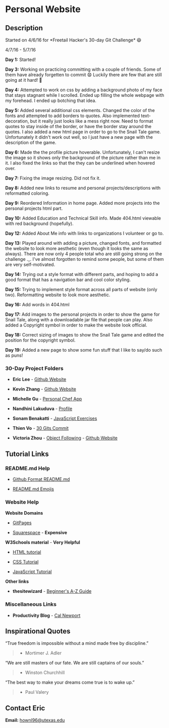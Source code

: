 # Personal Website
## Description
Started on 4/6/16 for \*Freetail Hacker's 30-day Git Challenge\* :smile:

4/7/16 - 5/7/16

**Day 1:** Started!

**Day 3:** Working on practicing committing with a couple of friends. Some of them have already forgetten to commit :anguished: Luckily there are few that are still going at it hard! :grimacing:

**Day 4:** Attempted to work on css by adding a background photo of my face that stays stagnant while I scrolled. Ended up filling the whole webpage with my forehead. I ended up botching that idea.

**Day 5:** Added several additional css elements. Changed the color of the fonts and attempted to add borders to quotes. Also implemented text-decoration, but it really just looks like a mess right now. Need to format quotes to stay inside of the border, or have the border stay around the quotes. I also added a new html page in order to go to the Snail Tale game. Unfortunately it didn't work out well, so I just have a new page with the description of the game.

**Day 6:** Made the the profile picture hoverable. Unfortunately, I can't resize the image so it shows only the background of the picture rather than me in it. I also fixed the links so that the they can be underlined when hovered over.

**Day 7:** Fixing the image resizing. Did not fix it.

**Day 8:** Added new links to resume and personal projects/descriptions with reformatted coloring.

**Day 9:** Reordered Information in home page. Added more projects into the personal projects html part.

**Day 10:** Added Education and Technical Skill info. Made 404.html viewable with red background (hopefully).

**Day 12:** Added About Me info with links to organizations I volunteer or go to.

**Day 13:** Played around with adding a picture, changed fonts, and formatted the website to look more aesthetic (even though it looks the same as always). There are now only 4 people total who are still going strong on the challenge ._. I've almost forgotten to remind some people, but some of them are very self-motivated.

**Day 14:** Trying out a style format with different parts, and hoping to add a good format that has a navigation bar and cool color styling.

**Day 15:** Trying to implement style format across all parts of website (only two). Reformatting website to look more aesthetic.

**Day 16:** Add words in 404.html

**Day 17:** Add images to the personal projects in order to show the game for Snail Tale, along with a downloadable jar file that people can play. Also added a Copyright symbol in order to make the website look official.

**Day 18:** Correct sizing of images to show the Snail Tale game and edited the position for the copyright symbol.

**Day 19:** Added a new page to show some fun stuff that I like to say/do such as puns!
### 30-Day Project Folders
* **Eric Lee** - [Github Website](https://github.com/theCreedo/theCreedo.github.io)

* **Kevin Zhang** - [Github Website](https://github.com/kevinisninja/kevinisninja.github.io)

* **Michelle Gu** - [Personal Chef App](https://github.com/michelle-gu/personal-chef)

* **Nandhini Lakuduva** - [Profile](https://github.com/nlakuduva)

* **Sonam Benakatti** - [JavaScript Exercises](https://github.com/sonambenakatti/javascript-exercises)

* **Thien Vo** - [30 Gits Commit](https://github.com/jaysonvo97/30GitsCommit)

* **Victoria Zhou** - [Object Following](https://github.com/blacksmithgu/fri_object_following) - [Github Website](https://github.com/vczhou/vczhou.github.io)

## Tutorial Links
### README.md Help
* [Github Format README.md](https://help.github.com/articles/basic-writing-and-formatting-syntax/)

* [README.md Emojis](http://www.emoji-cheat-sheet.com/)

### Website Help

**Website Domains**

* [GitPages](https://pages.github.com)

* [Squarespace](https://www.squarespace.com/) - **Expensive**


**W3Schools material** - **Very Helpful**

* [HTML tutorial](http://www.w3schools.com/html/)

* [CSS Tutorial](http://www.w3schools.com/css/)

* [JavaScript Tutorial](http://www.w3schools.com/js/)


**Other links**

* **thesitewizard** - [Beginner's A-Z Guide](http://www.thesitewizard.com/gettingstarted/startwebsite.shtml)

### Miscellaneous Links
* **Productivity Blog** - [Cal Newport](http://calnewport.com/blog/)

## Inspirational Quotes
“True freedom is impossible without a mind made free by discipline.”
> - Mortimer J. Adler

“We are still masters of our fate. We are still captains of our souls.”
> - Winston Churchhill

“The best way to make your dreams come true is to wake up.”
> - Paul Valery

## Contact Eric
**Email:** hownl96@utexas.edu

